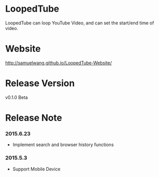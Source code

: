 # LoopedTube
LoopedTube can loop YouTube Video, and can set the start/end time of video.

# Website
http://samuelwang.github.io/LoopedTube-Website/

# Release Version
v0.1.0 Beta

# Release Note
### 2015.6.23
* Implement search and browser history functions

### 2015.5.3
* Support Mobile Device

